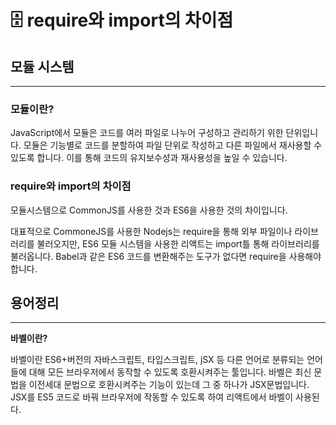 # 🗄️ require와 import의 차이점

## 모듈 시스템

---

### **모듈이란?**

JavaScript에서 모듈은 코드를 여러 파일로 나누어 구성하고 관리하기 위한 단위입니다. 모듈은 기능별로 코드를 분할하여 파일 단위로 작성하고 다른 파일에서 재사용할 수 있도록 합니다. 이를 통해 코드의 유지보수성과 재사용성을 높일 수 있습니다.

### require와 import의 차이점

모듈시스템으로 CommonJS를 사용한 것과 ES6을 사용한 것의 차이입니다.

대표적으로 CommoneJS를 사용한 Nodejs는 require을 통해 외부 파일이나 라이브러리를 불러오지만, ES6 모듈 시스템을 사용한 리액트는 import틀 통해 라이브러리를 불러옵니다. Babel과 같은 ES6 코드를 변환해주는 도구가 없다면 require을 사용해야합니다.

## **용어정리**

---

**바벨이란?**

바벨이란 ES6+버전의 자바스크립트, 타입스크립트, jSX 등 다른 언어로 분류되는 언어들에 대해 모든 브라우저에서 동작할 수 있도록 호환시켜주는 툴입니다. 바벨은 최신 문법을 이전세대 문법으로 호환시켜주는 기능이 있는데 그 중 하나가 JSX문법입니다. JSX를 ES5 코드로 바꿔 브라우저에 작동할 수 있도록 하여 리액트에서 바벨이 사용된다.